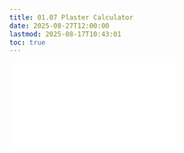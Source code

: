 ```yaml
---
title: 01.07 Plaster Calculator
date: 2025-08-27T12:00:00
lastmod: 2025-08-17T10:43:01
toc: true
---
```


![Link to included file content](../../../../making/plaster-calculator.md)
